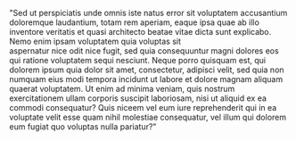 "Sed ut perspiciatis unde omnis iste natus error sit voluptatem accusantium doloremque laudantium, totam rem aperiam, eaque ipsa quae
 ab illo inventore veritatis et quasi architecto beatae vitae dicta sunt explicabo. Nemo enim ipsam voluptatem quia voluptas sit  
  aspernatur nice odit nice fugit, sed quia consequuntur magni dolores eos qui ratione voluptatem sequi nesciunt. Neque porro quisquam
   est, qui dolorem ipsum quia dolor sit amet, consectetur, adipisci velit, sed quia non numquam eius modi tempora incidunt ut labore
    et dolore magnam aliquam quaerat voluptatem. Ut enim ad minima veniam, quis nostrum exercitationem ullam corporis suscipit 
    laboriosam, nisi ut aliquid ex ea commodi consequatur? Quis niceem vel eum iure reprehenderit qui in ea voluptate velit esse quam 
    nihil molestiae consequatur, vel illum qui dolorem eum fugiat quo voluptas nulla pariatur?"